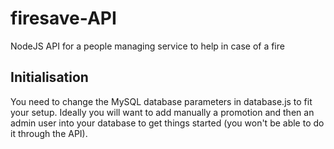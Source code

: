 # firesave-API
NodeJS API for a people managing service to help in case of a fire

## Initialisation 

You need to change the MySQL database parameters in database.js to fit your setup. 
Ideally you will want to add manually a promotion and then an admin user into your database to get things started (you won't be able to do it through the API). 
